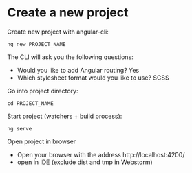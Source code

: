 # Create a new project
Create new project with angular-cli:

```
ng new PROJECT_NAME
```

The CLI will ask you the following questions:

- Would you like to add Angular routing? Yes
- Which stylesheet format would you like to use? SCSS

Go into project directory:
```
cd PROJECT_NAME
```

Start project (watchers + build process):

```
ng serve
```
Open project in browser

- Open your browser with the address http://localhost:4200/
- open in IDE (exclude dist and tmp in Webstorm)
